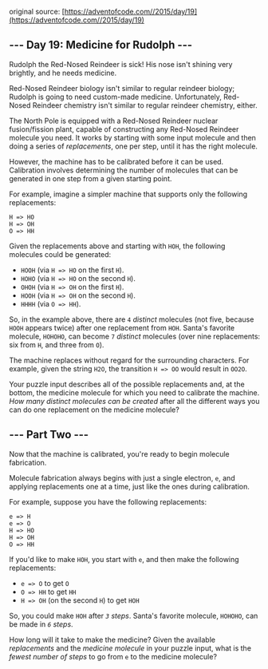 original source: [https://adventofcode.com//2015/day/19](https://adventofcode.com//2015/day/19)
## --- Day 19: Medicine for Rudolph ---
Rudolph the Red-Nosed Reindeer is sick!  His nose isn't shining very brightly, and he needs medicine.

Red-Nosed Reindeer biology isn't similar to regular reindeer biology; Rudolph is going to need custom-made medicine.  Unfortunately, Red-Nosed Reindeer chemistry isn't similar to regular reindeer chemistry, either.

The North Pole is equipped with a Red-Nosed Reindeer nuclear fusion/fission plant, capable of constructing any Red-Nosed Reindeer molecule you need.  It works by starting with some input molecule and then doing a series of *replacements*, one per step, until it has the right molecule.

However, the machine has to be calibrated before it can be used.  Calibration involves determining the number of molecules that can be generated in one step from a given starting point.

For example, imagine a simpler machine that supports only the following replacements:

```
H => HO
H => OH
O => HH
```

Given the replacements above and starting with `HOH`, the following molecules could be generated:


 - `HOOH` (via `H => HO` on the first `H`).
 - `HOHO` (via `H => HO` on the second `H`).
 - `OHOH` (via `H => OH` on the first `H`).
 - `HOOH` (via `H => OH` on the second `H`).
 - `HHHH` (via `O => HH`).

So, in the example above, there are `4` *distinct* molecules (not five, because `HOOH` appears twice) after one replacement from `HOH`. Santa's favorite molecule, `HOHOHO`, can become `7` *distinct* molecules (over nine replacements: six from `H`, and three from `O`).

The machine replaces without regard for the surrounding characters.  For example, given the string `H2O`, the transition `H => OO` would result in `OO2O`.

Your puzzle input describes all of the possible replacements and, at the bottom, the medicine molecule for which you need to calibrate the machine.  *How many distinct molecules can be created* after all the different ways you can do one replacement on the medicine molecule?


## --- Part Two ---
Now that the machine is calibrated, you're ready to begin molecule fabrication.

Molecule fabrication always begins with just a single electron, `e`, and applying replacements one at a time, just like the ones during calibration.

For example, suppose you have the following replacements:

```
e => H
e => O
H => HO
H => OH
O => HH
```

If you'd like to make `HOH`, you start with `e`, and then make the following replacements:


 - `e => O` to get `O`
 - `O => HH` to get `HH`
 - `H => OH` (on the second `H`) to get `HOH`

So, you could make `HOH` after *`3` steps*.  Santa's favorite molecule, `HOHOHO`, can be made in *`6` steps*.

How long will it take to make the medicine?  Given the available *replacements* and the *medicine molecule* in your puzzle input, what is the *fewest number of steps* to go from `e` to the medicine molecule?


